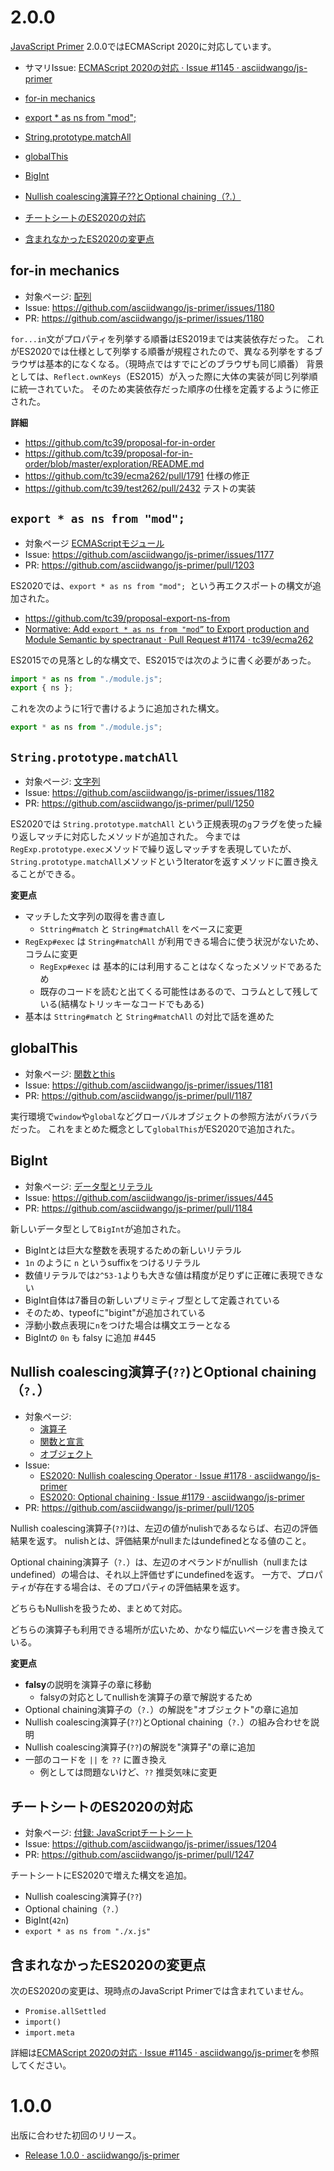 # 2.0.0

[JavaScript Primer](https://jsprimer.net/) 2.0.0ではECMAScript 2020に対応しています。

- サマリIssue: [ECMAScript 2020の対応 · Issue #1145 · asciidwango/js-primer](https://github.com/asciidwango/js-primer/issues/1145)

- [for-in mechanics](#for-in-mechanics)
- [export * as ns from "mod";](#export--as-ns-from-mod)
- [String.prototype.matchAll](#stringprototypematchall)
- [globalThis](#globalthis)
- [BigInt](#bigint)
- [Nullish coalescing演算子??とOptional chaining（?.）](#nullish-coalescing%E6%BC%94%E7%AE%97%E5%AD%90%E3%81%A8optional-chaining)
- [チートシートのES2020の対応](#%E3%83%81%E3%83%BC%E3%83%88%E3%82%B7%E3%83%BC%E3%83%88%E3%81%AEes2020%E3%81%AE%E5%AF%BE%E5%BF%9C)
- [含まれなかったES2020の変更点](#%E5%90%AB%E3%81%BE%E3%82%8C%E3%81%AA%E3%81%8B%E3%81%A3%E3%81%9Fes2020%E3%81%AE%E5%A4%89%E6%9B%B4%E7%82%B9)

## for-in mechanics

- 対象ページ: [配列](https://jsprimer.net/basic/array/)
- Issue: https://github.com/asciidwango/js-primer/issues/1180
- PR: https://github.com/asciidwango/js-primer/issues/1180

`for...in`文がプロパティを列挙する順番はES2019までは実装依存だった。
これがES2020では仕様として列挙する順番が規程されたので、異なる列挙をするブラウザは基本的になくなる。（現時点ではすでにどのブラウザも同じ順番）
背景としては、`Reflect.ownKeys`（ES2015）が入った際に大体の実装が同じ列挙順に統一されていた。
そのため実装依存だった順序の仕様を定義するように修正された。

**詳細**

- https://github.com/tc39/proposal-for-in-order
- https://github.com/tc39/proposal-for-in-order/blob/master/exploration/README.md
- https://github.com/tc39/ecma262/pull/1791 仕様の修正
- https://github.com/tc39/test262/pull/2432 テストの実装

## `export * as ns from "mod";`

- 対象ページ [ECMAScriptモジュール](https://jsprimer.net/basic/module/)
- Issue: <https://github.com/asciidwango/js-primer/issues/1177>
- PR: <https://github.com/asciidwango/js-primer/pull/1203>

ES2020では、`export * as ns from "mod"; `という再エクスポートの構文が追加された。

- https://github.com/tc39/proposal-export-ns-from
- [Normative: Add `export * as ns from "mod”` to Export production and Module Semantic by spectranaut · Pull Request #1174 · tc39/ecma262](https://github.com/tc39/ecma262/pull/1174)

ES2015での見落とし的な構文で、ES2015では次のように書く必要があった。


```js
import * as ns from "./module.js";
export { ns };
```

これを次のように1行で書けるように追加された構文。

```js
export * as ns from "./module.js";
```

## `String.prototype.matchAll`

- 対象ページ: [文字列](https://jsprimer.net/basic/string/)
- Issue: <https://github.com/asciidwango/js-primer/issues/1182>
- PR: <https://github.com/asciidwango/js-primer/pull/1250>

ES2020では `String.prototype.matchAll` という正規表現の`g`フラグを使った繰り返しマッチに対応したメソッドが追加された。
今までは`RegExp.prototype.exec`メソッドで繰り返しマッチすを表現していたが、`String.prototype.matchAll`メソッドというIteratorを返すメソッドに置き換えることができる。

**変更点**

- マッチした文字列の取得を書き直し
  - `Sttring#match` と `String#matchAll` をベースに変更
- `RegExp#exec` は `String#matchAll` が利用できる場合に使う状況がないため、コラムに変更
  - `RegExp#exec`  は 基本的には利用することはなくなったメソッドであるため
  - 既存のコードを読むと出てくる可能性はあるので、コラムとして残している(結構なトリッキーなコードでもある)
- 基本は `Sttring#match` と `String#matchAll` の対比で話を進めた

## globalThis

- 対象ページ: [関数とthis](https://jsprimer.net/basic/function-this/)
- Issue: <https://github.com/asciidwango/js-primer/issues/1181>
- PR: <https://github.com/asciidwango/js-primer/pull/1187>

実行環境で`window`や`global`などグローバルオブジェクトの参照方法がバラバラだった。
これをまとめた概念として`globalThis`がES2020で追加された。

## BigInt

- 対象ページ: [データ型とリテラル](https://jsprimer.net/basic/data-type/)
- Issue: <https://github.com/asciidwango/js-primer/issues/445>
- PR: <https://github.com/asciidwango/js-primer/pull/1184>

新しいデータ型として`BigInt`が追加された。

- BigIntとは巨大な整数を表現するための新しいリテラル
- `1n` のように `n` というsuffixをつけるリテラル
- 数値リテラルでは`2^53-1`よりも大きな値は精度が足りずに正確に表現できない
- BigInt自体は7番目の新しいプリミティブ型として定義されている
- そのため、typeofに"bigint"が追加されている
- 浮動小数点表現に`n`をつけた場合は構文エラーとなる
- BigIntの `0n` も falsy に追加 #445 

## Nullish coalescing演算子(`??`)とOptional chaining（`?.`）

- 対象ページ:
  - [演算子](https://jsprimer.net/basic/operator/)
  - [関数と宣言](https://jsprimer.net/basic/function-declaration/)
  - [オブジェクト](https://jsprimer.net/basic/object/)
- Issue:
  - [ES2020: Nullish coalescing Operator · Issue #1178 · asciidwango/js-primer](https://github.com/asciidwango/js-primer/issues/1178)
  - [ES2020: Optional chaining · Issue #1179 · asciidwango/js-primer](https://github.com/asciidwango/js-primer/issues/1179)
- PR: <https://github.com/asciidwango/js-primer/pull/1205>


Nullish coalescing演算子(`??`)は、左辺の値がnulishであるならば、右辺の評価結果を返す。 
nulishとは、評価結果がnullまたはundefinedとなる値のこと。

Optional chaining演算子（`?.`）は、左辺のオペランドがnullish（nullまたはundefined）の場合は、それ以上評価せずにundefinedを返す。
一方で、プロパティが存在する場合は、そのプロパティの評価結果を返す。

どちらもNullishを扱うため、まとめて対応。

どちらの演算子も利用できる場所が広いため、かなり幅広いページを書き換えている。

**変更点**

- **falsy**の説明を演算子の章に移動
  - falsyの対応としてnullishを演算子の章で解説するため
- Optional chaining演算子の（`?.`）の解説を"オブジェクト"の章に追加
- Nullish coalescing演算子(`??`)とOptional chaining（`?.`）の組み合わせを説明
- Nullish coalescing演算子(`??`)の解説を"演算子"の章に追加
- 一部のコードを `||` を `??` に置き換え
  - 例としては問題ないけど、`??` 推奨気味に変更

## チートシートのES2020の対応

- 対象ページ: [付録: JavaScriptチートシート](https://jsprimer.net/cheetsheet/)
- Issue: https://github.com/asciidwango/js-primer/issues/1204
- PR: https://github.com/asciidwango/js-primer/pull/1247

チートシートにES2020で増えた構文を追加。

- Nullish coalescing演算子(`??`)
- Optional chaining（`?.`）
- BigInt(`42n`)
- `export * as ns from "./x.js"`

## 含まれなかったES2020の変更点

次のES2020の変更は、現時点のJavaScript Primerでは含まれていません。

- `Promise.allSettled`
- `import()`
- `import.meta`

詳細は[ECMAScript 2020の対応 · Issue #1145 · asciidwango/js-primer](https://github.com/asciidwango/js-primer/issues/1145)を参照してください。

# 1.0.0

出版に合わせた初回のリリース。

- [Release 1.0.0 · asciidwango/js-primer](https://github.com/asciidwango/js-primer/releases/tag/1.0.0)